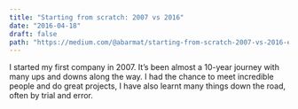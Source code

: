 ```yaml
---
title: "Starting from scratch: 2007 vs 2016"
date: "2016-04-18"
draft: false
path: "https://medium.com/@abarmat/starting-from-scratch-2007-vs-2016-ea7329ff3e6c"
---
```


I started my first company in 2007. It’s been almost a 10-year journey with many ups and downs along the way. I had the chance to meet incredible people and do great projects, I have also learnt many things down the road, often by trial and error.
